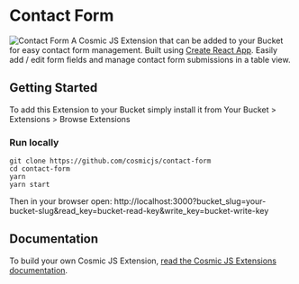 # Contact Form
![Contact Form](https://cosmicjs.com/uploads/1976fd90-9b35-11e7-aa39-19017676b918-contact-form.png)
A Cosmic JS Extension that can be added to your Bucket for easy contact form management.  Built using [Create React App](https://github.com/facebookincubator/create-react-app).  Easily add / edit form fields and manage contact form submissions in a table view.
## Getting Started
To add this Extension to your Bucket simply install it from Your Bucket > Extensions > Browse Extensions
### Run locally
```
git clone https://github.com/cosmicjs/contact-form
cd contact-form
yarn
yarn start
```
Then in your browser open: http://localhost:3000?bucket_slug=your-bucket-slug&read_key=bucket-read-key&write_key=bucket-write-key
## Documentation
To build your own Cosmic JS Extension, [read the Cosmic JS Extensions documentation](https://cosmicjs.com/docs/extensions).
